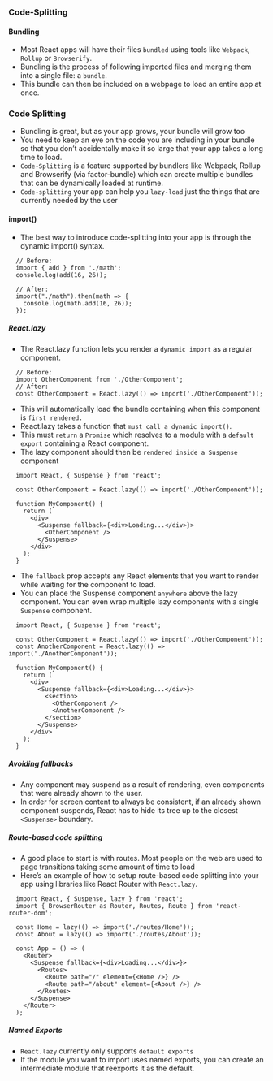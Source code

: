 ### Code-Splitting
#### Bundling
- Most React apps will have their files `bundled` using tools like `Webpack`, `Rollup` or `Browserify`.
- Bundling is the process of following imported files and merging them into a single file: a `bundle`.
- This bundle can then be included on a webpage to load an entire app at once.
### Code Splitting
- Bundling is great, but as your app grows, your bundle will grow too
- You need to keep an eye on the code you are including in your bundle so that you don’t accidentally make it so large that your app takes a long time to load.
- `Code-Splitting` is a feature supported by bundlers like Webpack, Rollup and Browserify (via factor-bundle) which can create multiple bundles that can be dynamically loaded at runtime.
- `Code-splitting` your app can help you `lazy-load` just the things that are currently needed by the user
#### import()
- The best way to introduce code-splitting into your app is through the dynamic import() syntax.
```
  // Before:
  import { add } from './math';
  console.log(add(16, 26));

  // After:
  import("./math").then(math => {
    console.log(math.add(16, 26));
  });
```
##### React.lazy
- The React.lazy function lets you render a `dynamic import` as a regular component.
```
  // Before:
  import OtherComponent from './OtherComponent';
  // After:
  const OtherComponent = React.lazy(() => import('./OtherComponent'));
```
- This will automatically load the bundle containing when this component is `first rendered.`
- React.lazy takes a function that `must call a dynamic import()`.
- This must `return` a `Promise` which resolves to a module with a `default export` containing a React component.
- The lazy component should then be `rendered inside a Suspense` component
```
  import React, { Suspense } from 'react';

  const OtherComponent = React.lazy(() => import('./OtherComponent'));

  function MyComponent() {
    return (
      <div>
        <Suspense fallback={<div>Loading...</div>}>
          <OtherComponent />
        </Suspense>
      </div>
    );
  }
```
- The `fallback` prop accepts any React elements that you want to render while waiting for the component to load.
- You can place the Suspense component `anywhere` above the lazy component. You can even wrap multiple lazy components with a single `Suspense` component.
```
  import React, { Suspense } from 'react';

  const OtherComponent = React.lazy(() => import('./OtherComponent'));
  const AnotherComponent = React.lazy(() => import('./AnotherComponent'));

  function MyComponent() {
    return (
      <div>
        <Suspense fallback={<div>Loading...</div>}>
          <section>
            <OtherComponent />
            <AnotherComponent />
          </section>
        </Suspense>
      </div>
    );
  }
```
##### Avoiding fallbacks
- Any component may suspend as a result of rendering, even components that were already shown to the user.
- In order for screen content to always be consistent, if an already shown component suspends, React has to hide its tree up to the closest `<Suspense>` boundary.
##### Route-based code splitting
- A good place to start is with routes. Most people on the web are used to page transitions taking some amount of time to load
- Here’s an example of how to setup route-based code splitting into your app using libraries like React Router with `React.lazy`.
```
  import React, { Suspense, lazy } from 'react';
  import { BrowserRouter as Router, Routes, Route } from 'react-router-dom';

  const Home = lazy(() => import('./routes/Home'));
  const About = lazy(() => import('./routes/About'));

  const App = () => (
    <Router>
      <Suspense fallback={<div>Loading...</div>}>
        <Routes>
          <Route path="/" element={<Home />} />
          <Route path="/about" element={<About />} />
        </Routes>
      </Suspense>
    </Router>
  );
```
##### Named Exports
- `React.lazy` currently only supports `default exports`
- If the module you want to import uses named exports, you can create an intermediate module that reexports it as the default.
